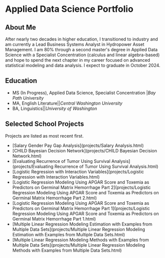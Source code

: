 # Applied Data Science Portfolio

## About Me

After nearly two decades in higher education, I transitioned to industry and am currently a Lead Business Systems Analyst in Hydropower Asset Management. I am 80% through a second master's degree in Applied Data Science with a Specialist Concentration (calculus and linear algebra-based) and hope to spend the next chapter in my career focused on advanced statistical modeling and data analysis. I expect to graduate in October 2024.

## Education

+ MS (In Progress), Applied Data Science, Specialist Concentration |*Bay Path University*
+ MA, English Literature||*Central Washington University*
+ BA, Linguistics||*University of Washington*


## Selected School Projects
Projects are listed as most recent first.

+ [Salary Gender Pay Gap Analysis](projects/Salary Analysis.html)
+ [CHILD Bayesian Decision Network](projects/CHILD Bayesian Decision Network.html)
+ [Evaluating Recurrence of Tumor Using Survival Analysis](projects/Evaluating Recurrence of Tumor Using Survival Analysis.html)
+ [Logistic Regression with Interaction Variables](projects/Logistic Regression with Interaction Variables.html)
+ [Logistic Regression Modeling Using APGAR Score and Toxemia as Predictors on Germinal Matrix Hemorrhage Part 2](projects/Logistic Regression Modeling Using APGAR Score and Toxemia as Predictors on Germinal Matrix Hemorrhage Part 2.html)
+ [Logistic Regression Modeling Using APGAR Score and Toxemia as Predictors on Germinal Matrix Hemorrhage Part 1](projects/Logistic Regression Modeling Using APGAR Score and Toxemia as Predictors on Germinal Matrix Hemorrhage Part 1.html)
+ [Multiple Linear Regression Modeling Estimation with Examples from Multiple Data Sets](projects/Multiple Linear Regression Modeling Estimation with Examples from Multiple Data Sets.html)
+ [Multiple Linear Regression Modeling Methods with Examples from Multiple Data Sets](projects/Multiple Linear Regression Modeling Methods with Examples from Multiple Data Sets.html)

